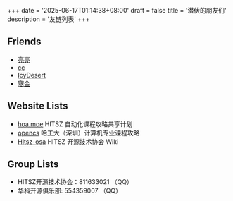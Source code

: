 +++
date = '2025-06-17T01:14:38+08:00'
draft = false
title = '潜伏的朋友们'
description = '友链列表'
+++

## Friends

- [亮亮](https://astro.momentum.moe/)
- [cc](https://i@cclvi.cc/)
- [IcyDesert](https://github.com/IcyDesert)
- [寒金](https://syhanjin.moe/)


## Website Lists

- [hoa.moe](https://hoa.moe/) HITSZ 自动化课程攻略共享计划
- [opencs](https://github.com/HITSZ-OpenCS/HITSZ-OpenCS)  哈工大（深圳）计算机专业课程攻略
- [Hitsz-osa](https://wiki.osa.moe/) HITSZ 开源技术协会 Wiki

## Group Lists

- HITSZ开源技术协会：811633021 （QQ）
- 华科开源俱乐部: 554359007 （QQ）